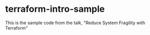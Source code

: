 # terraform-intro-sample
This is the sample code from the talk, "Reduce System Fragility with Terraform"
